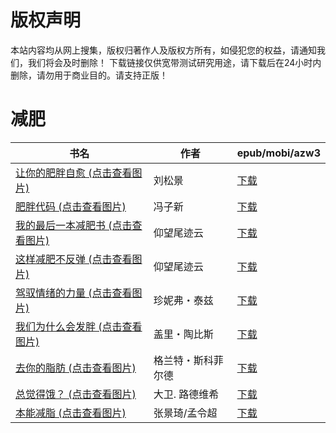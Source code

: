 # 版权声明

本站内容均从网上搜集，版权归著作人及版权方所有，如侵犯您的权益，请通知我们，我们将会及时删除！ 下载链接仅供宽带测试研究用途，请下载后在24小时内删除，请勿用于商业目的。请支持正版！

# 减肥

| 书名 | 作者 | epub/mobi/azw3 |
| --- | --- | --- |
| [让你的肥胖自愈 (点击查看图片)](https://www.dushupai.com/attachment/2024/06/10/e3a3a2b2862a0f39.jpg) | 刘松景 | [下载](https://url89.ctfile.com/f/31084289-1357004044-0541d7?p=8866) |
| [肥胖代码 (点击查看图片)](https://www.dushupai.com/attachment/2024/06/09/1b361fd441f3a20e.jpg) | 冯子新 | [下载](https://url89.ctfile.com/f/31084289-1356994552-448a66?p=8866) |
| [我的最后一本减肥书 (点击查看图片)](https://www.dushupai.com/attachment/2024/06/09/828e96a81741d29c.jpg) | 仰望尾迹云 | [下载](https://url89.ctfile.com/f/31084289-1356991690-185f09?p=8866) |
| [这样减肥不反弹 (点击查看图片)](https://www.dushupai.com/attachment/2024/06/09/469023e649f98db2.jpg) | 仰望尾迹云 | [下载](https://url89.ctfile.com/f/31084289-1356991531-ec3b37?p=8866) |
| [驾驭情绪的力量 (点击查看图片)](https://www.dushupai.com/attachment/2024/06/08/52e38512c7c22655.jpg) | 珍妮弗・泰兹 | [下载](https://url89.ctfile.com/f/31084289-1357044859-b247ca?p=8866) |
| [我们为什么会发胖 (点击查看图片)](https://www.dushupai.com/attachment/2024/06/06/fedee6f9a13618ad.jpg) | 盖里・陶比斯 | [下载](https://url89.ctfile.com/f/31084289-1357033384-3adeed?p=8866) |
| [去你的脂肪 (点击查看图片)](https://www.dushupai.com/attachment/2024/06/06/f2245c2912ef8018.jpg) | 格兰特・斯科菲尔德 | [下载](https://url89.ctfile.com/f/31084289-1357033336-c6c446?p=8866) |
| [总觉得饿？ (点击查看图片)](https://www.dushupai.com/attachment/2024/06/06/4bee42da270f8bc9.jpg) | 大卫. 路德维希 | [下载](https://url89.ctfile.com/f/31084289-1357032166-4225b9?p=8866) |
| [本能减脂 (点击查看图片)](https://www.dushupai.com/attachment/2024/06/04/6aa1e4331ac5d0ee.jpg) | 张景琦/孟令超 | [下载](https://url89.ctfile.com/f/31084289-1357020862-f0eec5?p=8866) |

